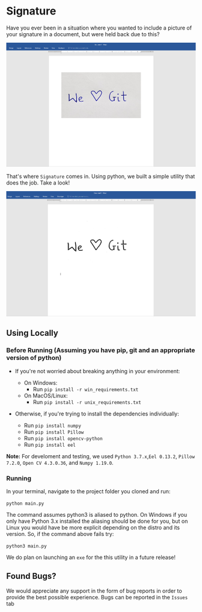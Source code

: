 # Signature
Have you ever been in a situation where you wanted to include a picture of your signature in a document, but were held back due to this?

![](images/orignal.png)

That's where `Signature` comes in. Using python, we built a simple utility that does the job. Take a look!

![](images/processed.png)

## Using Locally

### Before Running (Assuming you have pip, git and an appropriate version of python)

* If you're not worried about breaking anything in your environment:
    * On Windows:
        * Run `pip install -r win_requirements.txt`
    * On MacOS/Linux:
        * Run `pip install -r unix_requirements.txt`

* Otherwise, if you're trying to install the dependencies individually:
    * Run `pip install numpy`
    * Run `pip install Pillow`
    * Run `pip install opencv-python`
    * Run `pip install eel`

**Note:** For develoment and testing, we used `Python 3.7.x`,`Eel 0.13.2`, `Pillow 7.2.0`, `Open CV 4.3.0.36`, and `Numpy 1.19.0`.

### Running

In your terminal, navigate to the project folder you cloned and run:

`python main.py`

The command assumes python3 is aliased to python. On Windows if you only have Python 3.x installed the aliasing should be done for you, but on Linux you would have be more explicit depending on the distro and its version. So, if the command above fails try:

`python3 main.py`

We do plan on launching an `exe` for the this utility in a future release!

## Found Bugs?

We would appreciate any support in the form of bug reports in order to provide the best possible experience. Bugs can be reported in the `Issues` tab
